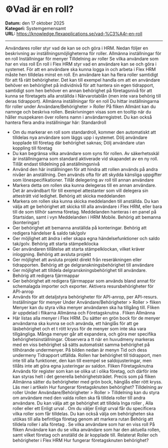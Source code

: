 # ⚙️Vad är en roll?

**Datum:** den 17 oktober 2025  
**Kategori:** Systemgemensamt  
**URL:** https://knowledge.flexapplications.se/vad-%C3%A4r-en-roll

---

Användares roller styr vad de kan se och göra i HRM. Nedan följer en beskrivning av inställningsmöjligheterna för roller.
Allmänna inställningar för en roll
Inställningar för menyer
Tilldelning av roller
Se vilka användare som har en viss roll
En roll i Flex HRM styr vad en användare kan se och göra i systemet. För att en användare ska kunna logga in och arbeta i Flex HRM måste hen tilldelas minst en roll. En användare kan ha flera roller samtidigt för att få rätt behörigheter. Det kan till exempel handla om att en användare behöver en behörighet på individnivå för att hantera sin egen tidrapport, samtidigt som hen behöver en annan behörighet på företagsnivå för att kunna se företagets alla anställda i Närvarotablån (men inte vara behörig till deras tidrapport).
Allmänna inställningar för en roll
Du hittar inställningarna för roller under
Användare/Behörigheter > Roller
På fliken
Allmänt
kan du namnge och beskriva rollen. Beskrivningen visas som en tooltip när du håller muspekaren över rollens namn i användarregistret.
Du kan också hantera flera andra inställningar här:
Standardroll
- Om du markerar en roll som standardroll, kommer den automatiskt att tilldelas nya användare som läggs upp i systemet.
Dölj användare kopplade till företag där behörighet saknas; Dölj användare utan koppling till företag
- Du kan begränsa vilka användare som syns för rollen. Av säkerhetsskäl är inställningarna som standard aktiverade vid skapandet av en ny roll.
Tillåt endast tilldelning på anställningsnivå
- Använd den här inställningen för att hindra att rollen används på andra nivåer än anställning. Den används ofta för att skydda känsliga uppgifter som lönespecifikationer.
Tillåt delegering av roll till annan användare
- Markera detta om rollen ska kunna delegeras till en annan användare. Det är användbart för till exempel attestanter som vill delegera sin attesträtt vid ledighet.
Behörig att skicka meddelanden
- Markera om rollen ska kunna skicka meddelanden till anställda. Du kan välja att ge behörighet att skicka till alla användare i Flex HRM, eller bara till de som tillhör samma företag. Meddelanden hanteras i en panel på Startsidan, samt i vyn Meddelanden i HRM Mobile.
Behörig att bemanna (konteringar)
- Ger behörighet att bemanna anställda på konteringar.
Behörig att redigera händelser & saldo tak/golv
- Ger möjlighet att ändra i eller skapa egna händelsefunktioner och saldo tak/golv.
Behörig att starta stämpelklocka
- Ger användaren tillåtelse att starta stämpelklockan, vilket kräver inloggning.
Behörig att avsluta projekt
- Ger möjlighet att avsluta projekt direkt från reseräkningen eller tidrapporten.
Behörig att ge delgranskningsbehörighet till användare
- Ger möjlighet att tilldela delgranskningsbehörighet till användare.
Behörig att redigera fjärrmappar
- Ger behörighet att redigera fjärrmappar som används bland annat för schemalagda importer och exporter.
Aktivera resursbehörigheter för API-anrop
- Används för att detaljstyra behörigheter för API-anrop, per API-resurs.
Inställningar för menyer
Under
Användare/Behörigheter > Roller > fliken Menyer
kan du styra vilka menyer användaren ska ha tillgång till. Fliken är uppdelad i flikarna
Allmänna
och
Företagsknutna
.
Fliken Allmänna
- Här listas alla menyer i Flex HRM.
Du sätter
en grön bock för de menyer användarna ska kunna se och använda, ett hänglås för att ge läsbehörighet och et
t rött kryss för de menyer som inte ska vara tillgängliga. Många menyer går att expandera, och göra mer specifika behörighetsinställningar.
Observera a
tt när en huvudmeny markeras med en viss behörighet så sätts automatiskt samma behörighet på tillhörande undermenyer.
På bilden nedan är menyn
Tid
och dess undermeny
Tidrapport
utfällda. Rollen har behörighet till tidrapport, men inte till alla funktioner, den kan till exempel se saldojusteringar, men tillåts inte att göra egna justeringar av saldon.
Fliken Företagsknutna
Används för register som kan se olika ut i olika företag, och därför inte kan styras helt i det generella behörighetsträdet. Precis som på fliken
Allmänna
sätter du behörigheter med grön bock, hänglås eller rött kryss. Läs mer i artikeln
Hur fungerar företagsknuten behörighet?
Tilldelning av roller
Under
Användare/Behörigheter > Roller > Tilldelning
kan du styra om användare med den valda rollen ska få tilldela roller till andra användare. Du kan välja att ge behörighet att tilldela
Inga roller
,
Alla roller
eller ett
Enligt urval
. Om du väljer
Enligt urval
får du specificera vilka roller som får tilldelas.
Du kan också välja om behörigheten ska utökas till alla befintliga företag genom att markera rutan
Behörig att tilldela roller i alla företag
.
Se vilka användare som har en viss roll
På fliken
Användare
kan du se vilka användare som har den aktuella rollen, samt vilket företag och anställd de är kopplade till.
Relaterat
Roller och behörigheter i Flex HRM
Hur fungerar företagsknuten behörighet?
